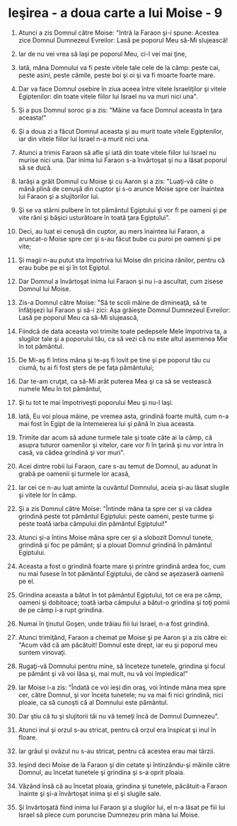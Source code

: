 # Ie&#351;irea - a doua carte a lui Moise - 9

1. Atunci a zis Domnul către Moise: "Intră la Faraon şi-i spune: Acestea zice Domnul Dumnezeul Evreilor: Lasă pe poporul Meu să-Mi slujească! 

2. Iar de nu vei vrea să laşi pe poporul Meu, ci-l vei mai ţine, 

3. Iată, mâna Domnului va fi peste vitele tale cele de la câmp: peste cai, peste asini, peste cămile, peste boi şi oi şi va fi moarte foarte mare. 

4. Dar va face Domnul osebire în ziua aceea între vitele Israeliţilor şi vitele Egiptenilor: din toate vitele fiilor lui Israel nu va muri nici una". 

5. Şi a pus Domnul soroc şi a zis: "Mâine va face Domnul aceasta în ţara aceasta!" 

6. Şi a doua zi a făcut Domnul aceasta şi au murit toate vitele Egiptenilor, iar din vitele fiilor lui Israel n-a murit nici una. 

7. Atunci a trimis Faraon să afle şi iată din toate vitele fiilor lui Israel nu murise nici una. Dar inima lui Faraon s-a învârtoşat şi nu a lăsat poporul să se ducă. 

8. Iarăşi a grăit Domnul cu Moise şi cu Aaron şi a zis: "Luaţi-vă câte o mână plină de cenuşă din cuptor şi s-o arunce Moise spre cer înaintea lui Faraon şi a slujitorilor lui. 

9. Şi se va stârni pulbere în tot pământul Egiptului şi vor fi pe oameni şi pe vite răni şi băşici usturătoare în toată ţara Egiptului". 

10. Deci, au luat ei cenuşă din cuptor, au mers înaintea lui Faraon, a aruncat-o Moise spre cer şi s-au făcut bube cu puroi pe oameni şi pe vite; 

11. Şi magii n-au putut sta împotriva lui Moise din pricina rănilor, pentru că erau bube pe ei şi în tot Egiptul. 

12. Dar Domnul a învârtoşat inima lui Faraon şi nu i-a ascultat, cum zisese Domnul lui Moise. 

13. Zis-a Domnul către Moise: "Să te scoli mâine de dimineaţă, să te înfăţişezi lui Faraon şi să-i zici: Aşa grăieşte Domnul Dumnezeul Evreilor: Lasă pe poporul Meu ca să-Mi slujească, 

14. Fiindcă de data aceasta voi trimite toate pedepsele Mele împotriva ta, a slugilor tale şi a poporului tău, ca să vezi că nu este altul asemenea Mie în tot pământul. 

15. De Mi-aş fi întins mâna şi te-aş fi lovit pe tine şi pe poporul tău cu ciumă, tu ai fi fost şters de pe faţa pământului; 

16. Dar te-am cruţat, ca să-Mi arăt puterea Mea şi ca să se vestească numele Meu în tot pământul, 

17. Şi tu tot te mai împotriveşti poporului Meu şi nu-l laşi. 

18. Iată, Eu voi ploua mâine, pe vremea asta, grindină foarte multă, cum n-a mai fost în Egipt de la întemeierea lui şi până în ziua aceasta. 

19. Trimite dar acum să adune turmele tale şi toate câte ai la câmp, că asupra tuturor oamenilor şi vitelor, care vor fi în ţarină şi nu vor intra în casă, va cădea grindină şi vor muri". 

20. Acei dintre robii lui Faraon, care s-au temut de Domnul, au adunat în grabă pe oamenii şi turmele lor acasă, 

21. Iar cei ce n-au luat aminte la cuvântul Domnului, aceia şi-au lăsat slugile şi vitele lor în câmp. 

22. Şi a zis Domnul către Moise: "Întinde mâna ta spre cer şi va cădea grindină peste tot pământul Egiptului: peste oameni, peste turme şi peste toată iarba câmpului din pământul Egiptului!" 

23. Atunci şi-a întins Moise mâna spre cer şi a slobozit Domnul tunete, grindină şi foc pe pământ; şi a plouat Domnul grindină în pământul Egiptului. 

24. Aceasta a fost o grindină foarte mare şi printre grindină ardea foc, cum nu mai fusese în tot pământul Egiptului, de când se aşezaseră oamenii pe el. 

25. Grindina aceasta a bătut în tot pământul Egiptului, tot ce era pe câmp, oameni şi dobitoace; toată iarba câmpului a bătut-o grindina şi toţi pomii de pe câmp i-a rupt grindina. 

26. Numai în ţinutul Goşen, unde trăiau fiii lui Israel, n-a fost grindină. 

27. Atunci trimiţând, Faraon a chemat pe Moise şi pe Aaron şi a zis către ei: "Acum văd că am păcătuit! Domnul este drept, iar eu şi poporul meu suntem vinovaţi. 

28. Rugaţi-vă Domnului pentru mine, să înceteze tunetele, grindina şi focul pe pământ şi vă voi lăsa şi, mai mult, nu vă voi împiedica!" 

29. Iar Moise i-a zis: "Îndată ce voi ieşi din oraş, voi întinde mâna mea spre cer, către Domnul, şi vor înceta tunetele; nu va mai fi nici grindină, nici ploaie, ca să cunoşti că al Domnului este pământul. 

30. Dar ştiu că tu şi slujitorii tăi nu vă temeţi încă de Domnul Dumnezeu". 

31. Atunci inul şi orzul s-au stricat, pentru că orzul era înspicat şi inul în floare. 

32. Iar grâul şi ovăzul nu s-au stricat, pentru că acestea erau mai târzii. 

33. Ieşind deci Moise de la Faraon şi din cetate şi întinzându-şi mâinile către Domnul, au încetat tunetele şi grindina şi s-a oprit ploaia. 

34. Văzând însă că au încetat ploaia, grindina şi tunetele, păcătuit-a Faraon înainte şi şi-a învârtoşat inima şi el şi slugile sale. 

35. Şi învârtoşată fiind inima lui Faraon şi a slugilor lui, el n-a lăsat pe fiii lui Israel să plece cum poruncise Dumnezeu prin mâna lui Moise. 

